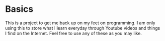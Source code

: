 # Basics
This is a project to get me back up on my feet on programming.
I am only using this to store what I learn everyday through Youtube videos and things I find on the Internet.
Feel free to use any of these as you may like.
